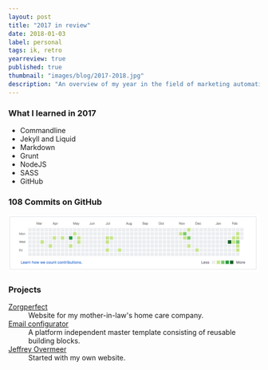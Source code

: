 ```yaml
---
layout: post
title: "2017 in review"
date: 2018-01-03
label: personal
tags: ik, retro
yearreview: true
published: true
thumbnail: "images/blog/2017-2018.jpg"
description: "An overview of my year in the field of marketing automation, web, and e-mail development. A great year in which I learned a lot and in my opinion also achieved a lot."
---
```

### What I learned in 2017
- Commandline
- Jekyll and Liquid
- Markdown
- Grunt
- NodeJS
- SASS
- GitHub

### 108 Commits on GitHub
![alt text](/images/blog/commits_2017.png "Commits in 2017")

### Projects
<dl>
            
   <dt><a href="http://www.zorgperfect.nl" target="_BLANK"> Zorgperfect </a> </dt>
            
   <dd>Website for my mother-in-law's home care company.
            
   </dd>
         
   <dt><a href="http://www.dm-interface.nl" target="_BLANK"> Email configurator </a> </dt>
         
   <dd>A platform independent master template consisting of reusable building blocks.
         
   </dd>
      
   <dt><a href="https://www.jeffreyovermeer.com" target="_BLANK"> Jeffrey Overmeer </a> </dt>
      
   <dd>Started with my own website. </dd>
</dl>